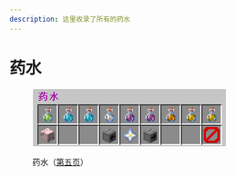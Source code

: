 ```yaml
---
description: 这里收录了所有的药水
---
```


# 药水

<figure><img src="../../../.gitbook/assets/image (14).png" alt=""><figcaption><p>药水（<a href="../../../xin-shou-kuai-su-shang-shou/you-xi-liu-cheng/zhan-qian-zhun-bei/xi-tong-shang-dian.md">第五页</a>）</p></figcaption></figure>
